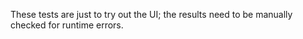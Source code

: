 These tests are just to try out the UI; the results need to be manually checked for runtime errors.
